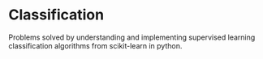 # Classification
Problems solved by understanding and implementing supervised learning classification algorithms from scikit-learn in python.
